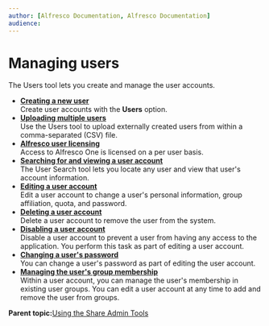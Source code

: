 ```yaml
---
author: [Alfresco Documentation, Alfresco Documentation]
audience: 
---
```


# Managing users

The Users tool lets you create and manage the user accounts.

  

-   **[Creating a new user](../tasks/admintools-user-create.md)**  
Create user accounts with the **Users** option.
-   **[Uploading multiple users](../tasks/admintools-upload-users.md)**  
Use the Users tool to upload externally created users from within a comma-separated \(CSV\) file.
-   **[Alfresco user licensing](../concepts/license-process.md)**  
Access to Alfresco One is licensed on a per user basis.
-   **[Searching for and viewing a user account](../tasks/admintools-user-view.md)**  
The User Search tool lets you locate any user and view that user's account information.
-   **[Editing a user account](../tasks/admintools-user-edit.md)**  
Edit a user account to change a user's personal information, group affiliation, quota, and password.
-   **[Deleting a user account](../tasks/admintools-user-delete.md)**  
Delete a user account to remove the user from the system.
-   **[Disabling a user account](../tasks/admintools-user-disable.md)**  
Disable a user account to prevent a user from having any access to the application. You perform this task as part of editing a user account.
-   **[Changing a user's password](../tasks/admintools-user-password.md)**  
You can change a user's password as part of editing the user account.
-   **[Managing the user's group membership](../tasks/admintools-user-group-membership.md)**  
Within a user account, you can manage the user's membership in existing user groups. You can edit a user account at any time to add and remove the user from groups.

**Parent topic:**[Using the Share Admin Tools](../concepts/admintools.md)

